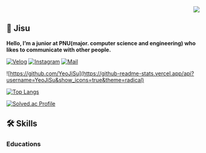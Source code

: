 <div align="right">
<a href="https://hits.seeyoufarm.com"><img src="https://hits.seeyoufarm.com/api/count/incr/badge.svg?url=https%3A%2F%2Fgithub.com%2FYeoJiSu&count_bg=%23C23EA9&title_bg=%23555555&icon=&icon_color=%23E7E7E7&title=hits&edge_flat=false"/></a>
</div>

## 🐰 Jisu
**Hello, I’m a junior at PNU(major. computer science and engineering) who likes to communicate with other people.**

[![Velog]](https://velog.io/@diduya)
[![Instagram]](https://www.instagram.com/diduya0.0/)
[![Mail]](mailto:yeoji1503@gmail.com)



![https://github.com/YeoJiSu](https://github-readme-stats.vercel.app/api?username=YeoJiSu&show_icons=true&theme=radical)

[![Top Langs](https://github-readme-stats.vercel.app/api/top-langs/?username=YeoJiSu&show_icons=true&langs_count=6&layout=compact&hide=shell&theme=radical)](https://github.com/YeoJiSu?tab=repositories)

[![Solved.ac Profile](http://mazassumnida.wtf/api/v2/generate_badge?boj=duwltn1301)](https://solved.ac/duwltn1301/)


## 🛠 Skills

### Educations


<!-- Header -->

[Velog]: http://img.shields.io/badge/-%20Blog-DD0B78?style=flat-square&logo=github%20Sponsors&logoColor=white
[instagram]: https://img.shields.io/badge/-diduya0.0-E4405F?style=flat-square&logo=Instagram&logoColor=white
[mail]: https://img.shields.io/badge/Mail-EA4335?style=flat-square&logo=Gmail&logoColor=white

